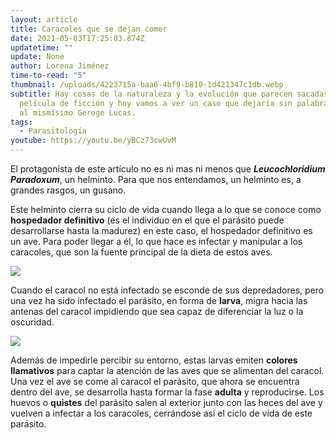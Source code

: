 ```yaml
---
layout: article
title: Caracoles que se dejan comer
date: 2021-05-03T17:25:03.874Z
updatetime: ""
update: None
author: Lorena Jiménez
time-to-read: "5"
thumbnail: /uploads/4223715a-baa6-4bf9-b810-1d421347c1db.webp
subtitle: Hay cosas de la naturaleza y la evolución que parecen sacadas de una
  película de ficción y hoy vamos a ver un caso que dejaría sin palabras hasta
  al mismísimo Geroge Lucas.
tags:
  - Parasitología
youtube: https://youtu.be/yBCz73cwUvM
---
```

El protagonista de este artículo no es ni mas ni menos que ***Leucochloridium Paradoxum***, un helminto. Para que nos entendamos, un helminto es, a grandes rasgos, un gusano.

Este helminto cierra su ciclo de vida cuando llega a lo que se conoce como **hospedador definitivo** (es el individuo en el que el parásito puede desarrollarse hasta la madurez) en este caso, el hospedador definitivo es un ave. Para poder llegar a él, lo que hace es infectar y manipular a los caracoles, que son la fuente principal de la dieta de estos aves.

![](https://media.giphy.com/media/1KJPg114jm68U/giphy.gif)

Cuando el caracol no está infectado se esconde de sus depredadores, pero una vez ha sido infectado el parásito, en forma de **larva**, migra hacia las antenas del caracol impidiendo que sea capaz de diferenciar la luz o la oscuridad.

![](https://fagolambda-436fc1.ingress-baronn.easywp.com/wp-content/uploads/2020/12/Leucochloridium-paradoxum.jpg)

Además de impedirle percibir su entorno, estas larvas emiten **colores llamativos** para captar la atención de las aves que se alimentan del caracol. Una vez el ave se come al caracol el parásito, que ahora se encuentra dentro del ave, se desarrolla hasta formar la fase **adulta** y reproducirse. Los huevos o **quistes** del parásito salen al exterior junto con las heces del ave y vuelven a infectar a los caracoles, cerrándose así el ciclo de vida de este parásito.